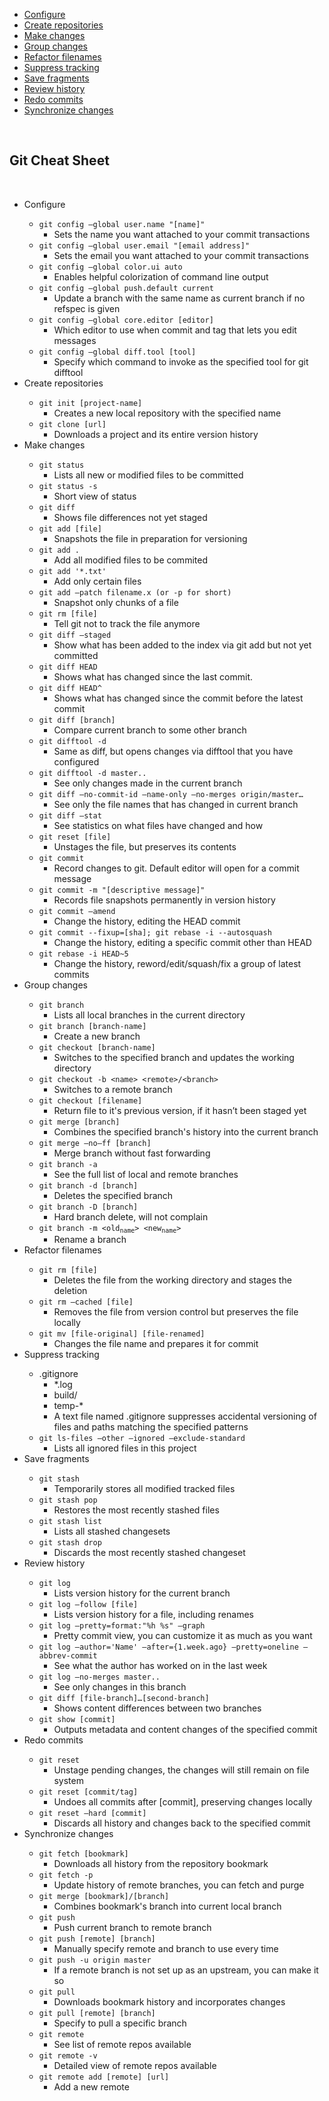 <html>
<body>
<div id="table-of-contents">
<div id="text-table-of-contents">
<ul>
<li><a href="#sec-1">Configure</a></li>
<li><a href="#sec-2">Create repositories</a></li>
<li><a href="#sec-3">Make changes</a></li>
<li><a href="#sec-4">Group changes</a></li>
<li><a href="#sec-5">Refactor filenames</a></li>
<li><a href="#sec-6">Suppress tracking</a></li>
<li><a href="#sec-7">Save fragments</a></li>
<li><a href="#sec-8">Review history</a></li>
<li><a href="#sec-9">Redo commits</a></li>
<li><a href="#sec-10">Synchronize changes</a></li>
</ul>
</div>
</div>
<br>
<h2>Git Cheat Sheet</h2>
<br>
<ul>
<li>Configure<a id="sec-1" name="sec-1">
<ul>
<li><code>git config &#x2013;global user.name "[name]"</code>
<ul>
<li>Sets the name you want attached to your commit transactions</li>
</ul>
</li>
<li><code>git config &#x2013;global user.email "[email address]"</code>
<ul>
<li>Sets the email you want attached to your commit transactions</li>
</ul>
</li>
<li><code>git config &#x2013;global color.ui auto</code>
<ul>
<li>Enables helpful colorization of command line output</li>
</ul>
</li>
<li><code>git config &#x2013;global push.default current</code>
<ul>
<li>Update a branch with the same name as current branch if no refspec is given</li>
</ul>
</li>
<li><code>git config &#x2013;global core.editor [editor]</code>
<ul>
<li>Which editor to use when commit and tag that lets you edit messages</li>
</ul>
</li>
<li><code>git config &#x2013;global diff.tool [tool]</code>
<ul>
<li>Specify which command to invoke as the specified tool for git difftool</li>
</ul>
</li>
</ul>
</li>
<li>Create repositories<a id="sec-2" name="sec-2">
<ul>
<li><code>git init [project-name]</code>
<ul>
<li>Creates a new local repository with the specified name</li>
</ul>
</li>
<li><code>git clone [url]</code>
<ul>
<li>Downloads a project and its entire version history</li>
</ul>
</li>
</ul>
</li>
<li>Make changes<a id="sec-3" name="sec-3">
<ul>
<li><code>git status</code>
<ul>
<li>Lists all new or modified files to be committed</li>
</ul>
</li>
<li><code>git status -s</code>
<ul>
<li>Short view of status</li>
</ul>
</li>
<li><code>git diff</code>
<ul>
<li>Shows file differences not yet staged</li>
</ul>
</li>
<li><code>git add [file]</code>
<ul>
<li>Snapshots the file in preparation for versioning</li>
</ul>
</li>
<li><code>git add .</code>
<ul>
<li>Add all modified files to be commited</li>
</ul>
</li>
<li><code>git add '*.txt'</code>
<ul>
<li>Add only certain files</li>
</ul>
</li>
<li><code>git add &#x2013;patch filename.x (or -p for short)</code>
<ul>
<li>Snapshot only chunks of a file</li>
</ul>
</li>
<li><code>git rm [file]</code>
<ul>
<li>Tell git not to track the file anymore</li>
</ul>
</li>
<li><code>git diff &#x2013;staged</code>
<ul>
<li>Show what has been added to the index via git add but not yet committed</li>
</ul>
</li>
<li><code>git diff HEAD</code>
<ul>
<li>Shows what has changed since the last commit.</li>
</ul>
</li>
<li><code>git diff HEAD^</code>
<ul>
<li>Shows what has changed since the commit before the latest commit</li>
</ul>
</li>
<li><code>git diff [branch]</code>
<ul>
<li>Compare current branch to some other branch</li>
</ul>
</li>
<li><code>git difftool -d</code>
<ul>
<li>Same as diff, but opens changes via difftool that you have configured</li>
</ul>
</li>
<li><code>git difftool -d master..</code>
<ul>
<li>See only changes made in the current branch</li>
</ul>
</li>
<li><code>git diff &#x2013;no-commit-id &#x2013;name-only &#x2013;no-merges origin/master&#x2026;</code>
<ul>
<li>See only the file names that has changed in current branch</li>
</ul>
</li>
<li><code>git diff &#x2013;stat</code>
<ul>
<li>See statistics on what files have changed and how</li>
</ul>
</li>
<li><code>git reset [file]</code>
<ul>
<li>Unstages the file, but preserves its contents</li>
</ul>
</li>
<li><code>git commit</code>
<ul>
<li>Record changes to git. Default editor will open for a commit message</li>
</ul>
</li>
<li><code>git commit -m "[descriptive message]"</code>
<ul>
<li>Records file snapshots permanently in version history</li>
</ul>
</li>
<li><code>git commit &#x2013;amend</code>
<ul>
<li>Change the history, editing the HEAD commit</li>
</ul>
</li>
<li><code>git commit --fixup=[sha]; git rebase -i --autosquash</code>
<ul>
<li>Change the history, editing a specific commit other than HEAD</li>
</ul>
</li>
<li><code>git rebase -i HEAD~5</code>
<ul>
<li>Change the history, reword/edit/squash/fix a group of latest commits</li>
</ul>
</li>
</ul>
</li>
<li>Group changes<a id="sec-4" name="sec-4">
<ul>
<li><code>git branch</code>
<ul>
<li>Lists all local branches in the current directory</li>
</ul>
</li>
<li><code>git branch [branch-name]</code>
<ul>
<li>Create a new branch</li>
</ul>
</li>
<li><code>git checkout [branch-name]</code>
<ul>
<li>Switches to the specified branch and updates the working directory</li>
</ul>
</li>
<li><code>git checkout -b &lt;name&gt; &lt;remote&gt;/&lt;branch&gt;</code>
<ul>
<li>Switches to a remote branch</li>
</ul>
</li>
<li><code>git checkout [filename]</code>
<ul>
<li>Return file to it's previous version, if it hasn’t been staged yet</li>
</ul>
</li>
<li><code>git merge [branch]</code>
<ul>
<li>Combines the specified branch's history into the current branch</li>
</ul>
</li>
<li><code>git merge &#x2013;no&#x2013;ff [branch]</code>
<ul>
<li>Merge branch without fast forwarding</li>
</ul>
</li>
<li><code>git branch -a</code>
<ul>
<li>See the full list of local and remote branches</li>
</ul>
</li>
<li><code>git branch -d [branch]</code>
<ul>
<li>Deletes the specified branch</li>
</ul>
</li>
<li><code>git branch -D [branch]</code>
<ul>
<li>Hard branch delete, will not complain</li>
</ul>
</li>
<li><code>git branch -m &lt;old<sub>name</sub>&gt; &lt;new<sub>name</sub>&gt;</code>
<ul>
<li>Rename a branch</li>
</ul>
</li>
</ul>
</li>
<li>Refactor filenames<a id="sec-5" name="sec-5">
<ul>
<li><code>git rm [file]</code>
<ul>
<li>Deletes the file from the working directory and stages the deletion</li>
</ul>
</li>
<li><code>git rm &#x2013;cached [file]</code>
<ul>
<li>Removes the file from version control but preserves the file locally</li>
</ul>
</li>
<li><code>git mv [file-original] [file-renamed]</code>
<ul>
<li>Changes the file name and prepares it for commit</li>
</ul>
</li>
</ul>
</li>
<li>Suppress tracking<a id="sec-6" name="sec-6">
<ul>
<li>.gitignore
<ul>
<li>*.log</li>
<li>build/</li>
<li>temp-*</li>
<li>A text file named .gitignore suppresses accidental versioning of files and paths matching the specified patterns</li>
</ul>
</li>
<li><code>git ls-files &#x2013;other &#x2013;ignored &#x2013;exclude-standard</code>
<ul>
<li>Lists all ignored files in this project</li>
</ul>
</li>
</ul>
</li>
<li>Save fragments<a id="sec-7" name="sec-7">
<ul>
<li><code>git stash</code>
<ul>
<li>Temporarily stores all modified tracked files</li>
</ul>
</li>
<li><code>git stash pop</code>
<ul>
<li>Restores the most recently stashed files</li>
</ul>
</li>
<li><code>git stash list</code>
<ul>
<li>Lists all stashed changesets</li>
</ul>
</li>
<li><code>git stash drop</code>
<ul>
<li>Discards the most recently stashed changeset</li>
</ul>
</li>
</ul>
</li>
<li>Review history<a id="sec-8" name="sec-8">
<ul>
<li><code>git log</code>
<ul>
<li>Lists version history for the current branch</li>
</ul>
</li>
<li><code>git log &#x2013;follow [file]</code>
<ul>
<li>Lists version history for a file, including renames</li>
</ul>
</li>
<li><code>git log &#x2013;pretty=format:"%h %s" &#x2013;graph</code>
<ul>
<li>Pretty commit view, you can customize it as much as you want</li>
</ul>
</li>
<li><code>git log &#x2013;author='Name' &#x2013;after={1.week.ago} &#x2013;pretty=oneline &#x2013;abbrev-commit</code>
<ul>
<li>See what the author has worked on in the last week</li>
</ul>
</li>
<li><code>git log &#x2013;no-merges master..</code>
<ul>
<li>See only changes in this branch</li>
</ul>
</li>
<li><code>git diff [file-branch]&#x2026;[second-branch]</code>
<ul>
<li>Shows content differences between two branches</li>
</ul>
</li>
<li><code>git show [commit]</code>
<ul>
<li>Outputs metadata and content changes of the specified commit</li>
</ul>
</li>
</ul>
</li>
<li>Redo commits<a id="sec-9" name="sec-9">
<ul>
<li><code>git reset</code>
<ul>
<li>Unstage pending changes, the changes will still remain on file system</li>
</ul>
</li>
<li><code>git reset [commit/tag]</code>
<ul>
<li>Undoes all commits after [commit], preserving changes locally</li>
</ul>
</li>
<li><code>git reset &#x2013;hard [commit]</code>
<ul>
<li>Discards all history and changes back to the specified commit</li>
</ul>
</li>
</ul>
</li>
<li>Synchronize changes<a id="sec-10" name="sec-10">
<ul>
<li><code>git fetch [bookmark]</code>
<ul>
<li>Downloads all history from the repository bookmark</li>
</ul>
</li>
<li><code>git fetch -p</code>
<ul>
<li>Update history of remote branches, you can fetch and purge</li>
</ul>
</li>
<li><code>git merge [bookmark]/[branch]</code>
<ul>
<li>Combines bookmark's branch into current local branch</li>
</ul>
</li>
<li><code>git push</code>
<ul>
<li>Push current branch to remote branch</li>
</ul>
</li>
<li><code>git push [remote] [branch]</code>
<ul>
<li>Manually specify remote and branch to use every time</li>
</ul>
</li>
<li><code>git push -u origin master</code>
<ul>
<li>If a remote branch is not set up as an upstream, you can make it so</li>
</ul>
</li>
<li><code>git pull</code>
<ul>
<li>Downloads bookmark history and incorporates changes</li>
</ul>
</li>
<li><code>git pull [remote] [branch]</code>
<ul>
<li>Specify to pull a specific branch</li>
</ul>
</li>
<li><code>git remote</code>
<ul>
<li>See list of remote repos available</li>
</ul>
</li>
<li><code>git remote -v</code>
<ul>
<li>Detailed view of remote repos available</li>
</ul>
</li>
<li><code>git remote add [remote] [url]</code>
<ul>
<li>Add a new remote</li>
</ul>
</li>
</ul>
</li>
</ul>
</div>
</div>
</body>
</html>
